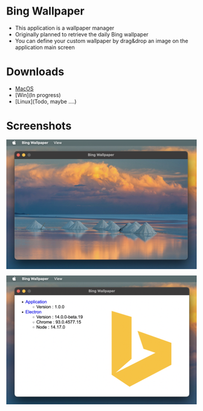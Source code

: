 # Bing Wallpaper

* This application is a wallpaper manager
* Originally planned to retrieve the daily Bing wallpaper
* You can define your custom wallpaper by drag&drop an image on the application main screen

# Downloads

* [MacOS](https://lapli.fr/bin-wallpaper/BingWallpaper-1.0.0-arm64.dmg)
* [Win](In progress)
* [Linux](Todo, maybe ....)

# Screenshots

![Wallpaper screenshot](https://github.com/uparlange/bing-wallpaper/blob/master/screenshots/wallpaper-screen.png?raw=true)

![About screenshot](https://github.com/uparlange/bing-wallpaper/blob/master/screenshots/about-screen.png?raw=true)
